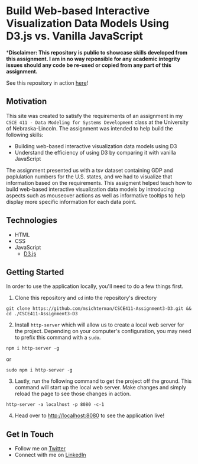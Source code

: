# Build Web-based Interactive Visualization Data Models Using D3.js vs. Vanilla JavaScript
***Disclaimer: This repository is public to showcase skills developed from this assignment. I am in no way reponsible for any academic integrity issues should any code be re-used or copied from any part of this assignment.**

See this repository in action [here](https://msichterman.github.io/CSCE411-Assignment3-D3/)!

## Motivation
This site was created to satisfy the requirements of an assignment in my `CSCE 411 - Data Modeling for Systems Development` class at the University of Nebraska-Lincoln. The assignment was intended to help build the following skills:

* Building web-based interactive visualization data models using D3
* Understand the efficiency of using D3 by comparing it with vanilla JavaScript

The assignment presented us with a tsv dataset containing GDP and poplulation numbers for the U.S. states, and we had to visualize that information based on the requirements. This assigment helped teach how to build web-based interactive visualization data models by introducing aspects such as mouseover actions as well as informative tooltips to help display more specific information for each data point.

## Technologies
* HTML
* CSS
* JavaScript
  * [D3.js](https://d3js.org/)

## Getting Started
In order to use the application locally, you'll need to do a few things first.

1. Clone this repository and `cd` into the repository's directory
```
git clone https://github.com/msichterman/CSCE411-Assignment3-D3.git && cd ./CSCE411-Assignment3-D3
```

2. Install `http-server` which will allow us to create a local web server for the project. Depending on your computer's configuration, you may need to prefix this command with a `sudo`.
```
npm i http-server -g
```
or
```
sudo npm i http-server -g
```

3. Lastly, run the following command to get the project off the ground. This command will start up the local web server. Make changes and simply reload the page to see those changes in action. 

```
http-server -a localhost -p 8080 -c-1
```

4. Head over to [http://localhost:8080](http://localhost:8080) to see the application live!

## Get In Touch
* Follow me on [Twitter](https://twitter.com/mattsichterman)
* Connect with me on [LinkedIn](https://www.linkedin.com/in/msichterman/)
